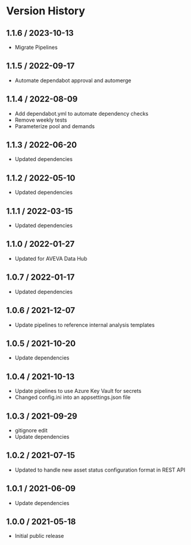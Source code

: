 # Version History

## 1.1.6 / 2023-10-13

- Migrate Pipelines

## 1.1.5 / 2022-09-17

- Automate dependabot approval and automerge

## 1.1.4 / 2022-08-09

- Add dependabot.yml to automate dependency checks
- Remove weekly tests
- Parameterize pool and demands

## 1.1.3 / 2022-06-20

- Updated dependencies

## 1.1.2 / 2022-05-10

- Updated dependencies

## 1.1.1 / 2022-03-15

- Updated dependencies

## 1.1.0 / 2022-01-27

- Updated for AVEVA Data Hub

## 1.0.7 / 2022-01-17

- Updated dependencies

## 1.0.6 / 2021-12-07

- Update pipelines to reference internal analysis templates

## 1.0.5 / 2021-10-20

- Update dependencies

## 1.0.4 / 2021-10-13

- Update pipelines to use Azure Key Vault for secrets
- Changed config.ini into an appsettings.json file

## 1.0.3 / 2021-09-29

- gitignore edit
- Update dependencies

## 1.0.2 / 2021-07-15

- Updated to handle new asset status configuration format in REST API

## 1.0.1 / 2021-06-09

- Update dependencies

## 1.0.0 / 2021-05-18

- Initial public release

